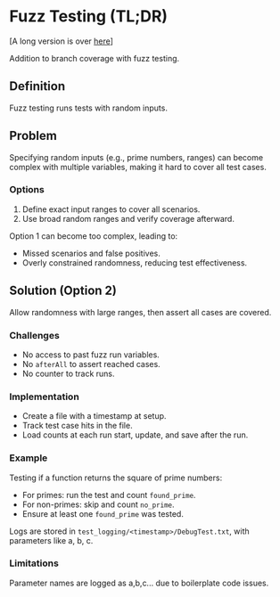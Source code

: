 # Fuzz Testing (TL;DR)

\[A long version is over [here](FuzzTesting.md)\]

Addition to branch coverage with fuzz testing.

## Definition

Fuzz testing runs tests with random inputs.

## Problem

Specifying random inputs (e.g., prime numbers, ranges) can become complex with multiple variables, making it hard to cover all test cases.

### Options

1. Define exact input ranges to cover all scenarios.
1. Use broad random ranges and verify coverage afterward.

Option 1 can become too complex, leading to:

- Missed scenarios and false positives.
- Overly constrained randomness, reducing test effectiveness.

## Solution (Option 2)

Allow randomness with large ranges, then assert all cases are covered.

### Challenges

- No access to past fuzz run variables.
- No `afterAll` to assert reached cases.
- No counter to track runs.

### Implementation

- Create a file with a timestamp at setup.
- Track test case hits in the file.
- Load counts at each run start, update, and save after the run.

### Example

Testing if a function returns the square of prime numbers:

- For primes: run the test and count `found_prime`.
- For non-primes: skip and count `no_prime`.
- Ensure at least one `found_prime` was tested.

Logs are stored in `test_logging/<timestamp>/DebugTest.txt`, with parameters like a, b, c.

### Limitations

Parameter names are logged as a,b,c... due to boilerplate code issues.
